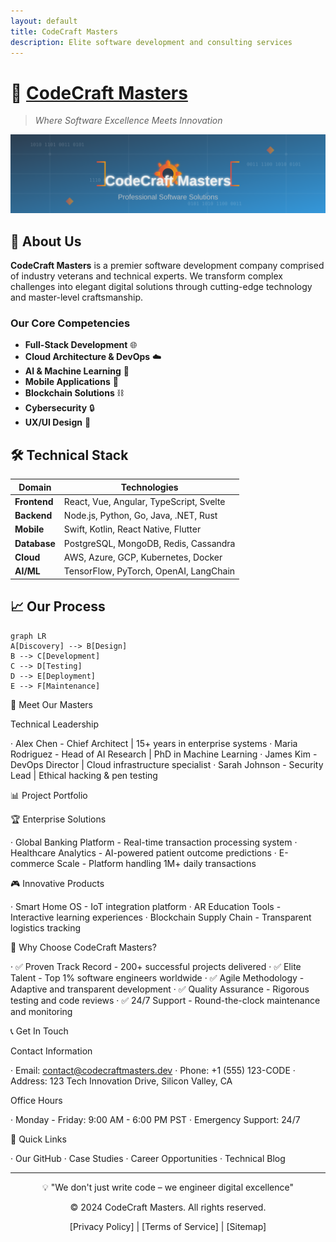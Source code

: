 ```yaml
---
layout: default
title: CodeCraft Masters
description: Elite software development and consulting services
---
```


# 🚀 [CodeCraft Masters](https://nexuscode-cs.github.io)

> *Where Software Excellence Meets Innovation*

![Company Banner](ban.svg)

## 🎯 About Us

**CodeCraft Masters** is a premier software development company comprised of industry veterans and technical experts. We transform complex challenges into elegant digital solutions through cutting-edge technology and master-level craftsmanship.

### Our Core Competencies
- **Full-Stack Development** 🌐
- **Cloud Architecture & DevOps** ☁️
- **AI & Machine Learning** 🤖
- **Mobile Applications** 📱
- **Blockchain Solutions** ⛓️
- **Cybersecurity** 🔒
- **UX/UI Design** 🎨

## 🛠️ Technical Stack

| Domain | Technologies |
|--------|--------------|
| **Frontend** | React, Vue, Angular, TypeScript, Svelte |
| **Backend** | Node.js, Python, Go, Java, .NET, Rust |
| **Mobile** | Swift, Kotlin, React Native, Flutter |
| **Database** | PostgreSQL, MongoDB, Redis, Cassandra |
| **Cloud** | AWS, Azure, GCP, Kubernetes, Docker |
| **AI/ML** | TensorFlow, PyTorch, OpenAI, LangChain |

## 📈 Our Process

```mermaid
graph LR
A[Discovery] --> B[Design]
B --> C[Development]
C --> D[Testing]
D --> E[Deployment]
E --> F[Maintenance]
```

👥 Meet Our Masters

Technical Leadership

· Alex Chen - Chief Architect | 15+ years in enterprise systems
· Maria Rodriguez - Head of AI Research | PhD in Machine Learning
· James Kim - DevOps Director | Cloud infrastructure specialist
· Sarah Johnson - Security Lead | Ethical hacking & pen testing

📊 Project Portfolio

🏆 Enterprise Solutions

· Global Banking Platform - Real-time transaction processing system
· Healthcare Analytics - AI-powered patient outcome predictions
· E-commerce Scale - Platform handling 1M+ daily transactions

🎮 Innovative Products

· Smart Home OS - IoT integration platform
· AR Education Tools - Interactive learning experiences
· Blockchain Supply Chain - Transparent logistics tracking

🏢 Why Choose CodeCraft Masters?

· ✅ Proven Track Record - 200+ successful projects delivered
· ✅ Elite Talent - Top 1% software engineers worldwide
· ✅ Agile Methodology - Adaptive and transparent development
· ✅ Quality Assurance - Rigorous testing and code reviews
· ✅ 24/7 Support - Round-the-clock maintenance and monitoring

📞 Get In Touch

Contact Information

· Email: contact@codecraftmasters.dev
· Phone: +1 (555) 123-CODE
· Address: 123 Tech Innovation Drive, Silicon Valley, CA

Office Hours

· Monday - Friday: 9:00 AM - 6:00 PM PST
· Emergency Support: 24/7

🔗 Quick Links

· Our GitHub
· Case Studies
· Career Opportunities
· Technical Blog

---

<div align="center">

💡 "We don't just write code – we engineer digital excellence"

© 2024 CodeCraft Masters. All rights reserved.

[Privacy Policy] | [Terms of Service] | [Sitemap]

</div>